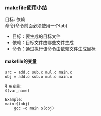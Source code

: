 ### makefile使用小结

目标: 依赖  
    命令(命令前面必须使用一个tab)  

* 目标：要生成的目标文件  
* 依赖：目标文件由哪些文件生成  
* 命令：通过执行该命令由依赖文件生成目标  

#### makefile的变量
```
src = add.c sub.c mul.c main.c
obj = add.o sub.o mul.o main.o

引用变量:
$(var_name)

Example:
main:$(obj)
    gcc -o main $(obj)
```
